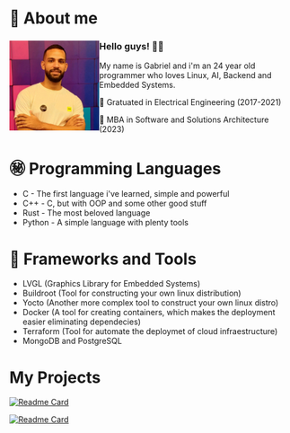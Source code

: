 # :bust_in_silhouette: About me

<div>
  <img align="left" height="160px" src="profile/profile.jpeg" alt="Profile picture">


<h3>Hello guys! 👋🏼</h3> 

My name is Gabriel and i'm an 24 year old programmer who loves Linux, AI, Backend and Embedded Systems.
  <br>
</div>

:newspaper: Gratuated in Electrical Engineering (2017-2021)

:book: MBA in Software and Solutions Architecture (2023)

# :secret: Programming Languages

- C - The first language i've learned, simple and powerful
- C++ - C, but with OOP and some other good stuff
- Rust - The most beloved language
- Python - A simple language with plenty tools

# :wrench: Frameworks and Tools

- LVGL (Graphics Library for Embedded Systems)
- Buildroot (Tool for constructing your own linux distribution)
- Yocto (Another more complex tool to construct your own linux distro)
- Docker (A tool for creating containers, which makes the deployment easier eliminating dependecies)
- Terraform (Tool for automate the deploymet of cloud infraestructure)
- MongoDB and PostgreSQL

# My Projects

[![Readme Card](https://github-readme-stats.vercel.app/api/pin/?username=gabrielfonte&repo=DL_Face_Recognition)](https://github.com/gabrielfonte/DL_Face_Recognition)

[![Readme Card](https://github-readme-stats.vercel.app/api/pin/?username=gabrielfonte&repo=EFI-HACKINTOSH-B660M-I512600K-RX6750XT)](https://github.com/gabrielfonte/EFI-HACKINTOSH-B660M-I512600K-RX6750XT)
